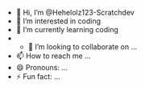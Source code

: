- 👋 Hi, I’m @Hehelolz123-Scratchdev
- 👀 I’m interested in coding
- 🌱 I’m currently learning coding
- - 💞️ I’m looking to collaborate on ...
- 📫 How to reach me ...
- 😄 Pronouns: ...
- ⚡ Fun fact: ...

<!---
Hehelolz123-Scratchdev/Hehelolz123-Scratchdev is a ✨ special ✨ repository because its `README.md` (this file) appears on your GitHub profile.
You can click the Preview link to take a look at your changes.
--->

